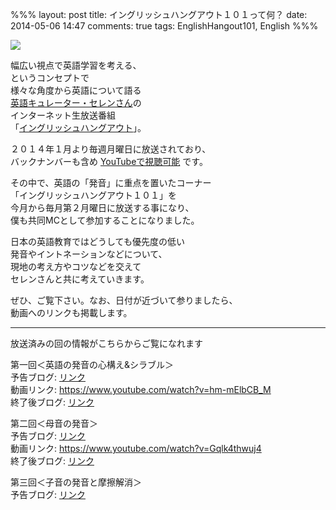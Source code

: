 %%%
layout: post
title: イングリッシュハングアウト１０１って何？
date: 2014-05-06 14:47
comments: true
tags: EnglishHangout101, English
%%%

<img src="/assets/images/common/english-hangout101-logo.jpeg" />

幅広い視点で英語学習を考える、<br />
というコンセプトで<br />
様々な角度から英語について語る<br />
[英語キュレーター・セレンさん](http://cellen.jp/)の<br />
インターネット生放送番組<br />
「[イングリッシュハングアウト](http://wailingual.jp/column/hangout.html)」。

２０１４年１月より毎週月曜日に放送されており、<br />
バックナンバーも含め [YouTubeで視聴可能](https://www.youtube.com/channel/UC5bDl45j5grWyL2QYo_XyKw) です。

その中で、英語の「発音」に重点を置いたコーナー<br />
「イングリッシュハングアウト１０１」を<br />
今月から毎月第２月曜日に放送する事になり、<br />
僕も共同MCとして参加することになりました。

日本の英語教育ではどうしても優先度の低い<br />
発音やイントネーションなどについて、<br />
現地の考え方やコツなどを交えて<br />
セレンさんと共に考えていきます。

ぜひ、ご覧下さい。なお、日付が近づいて参りましたら、<br />
動画へのリンクも掲載します。

<hr />

放送済みの回の情報がこちらからご覧になれます

第一回＜英語の発音の心構え&シラブル＞<br />
予告ブログ: <a href="/2014/05/12/english-hangout-101-1/">リンク</a><br />
動画リンク: <a href="https://www.youtube.com/watch?v=hm-mElbCB_M">https://www.youtube.com/watch?v=hm-mElbCB_M</a><br />
終了後ブログ: <a href="/2014/05/12/english-hangout-101-1-postmortem/">リンク</a>

第二回＜母音の発音＞<br />
予告ブログ: <a href="/2014/06/08/english-hangout-101-2/">リンク</a><br />
動画リンク: <a href="https://www.youtube.com/watch?v=Gqlk4thwuj4">https://www.youtube.com/watch?v=Gqlk4thwuj4</a><br />
終了後ブログ: <a href="/2014/06/11/english-hangout-101-2-postmortem/">リンク</a>

第三回＜子音の発音と摩擦解消＞<br />
予告ブログ: <a href="/2014/07/14/english-hangout-101-3/">リンク</a><br />
